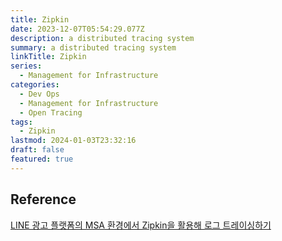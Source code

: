 ```yaml
---
title: Zipkin
date: 2023-12-07T05:54:29.077Z
description: a distributed tracing system
summary: a distributed tracing system
linkTitle: Zipkin
series:
  - Management for Infrastructure
categories:
  - Dev Ops
  - Management for Infrastructure
  - Open Tracing
tags:
  - Zipkin
lastmod: 2024-01-03T23:32:16
draft: false
featured: true
---
```


## Reference

[LINE 광고 플랫폼의 MSA 환경에서 Zipkin을 활용해 로그 트레이싱하기](https://engineering.linecorp.com/ko/blog/line-ads-msa-opentracing-zipkin)
